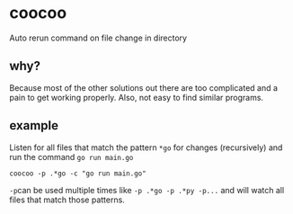# coocoo
Auto rerun command on file change in directory

## why?

Because most of the other solutions out there are too complicated and a pain to get working properly.  Also, not easy to find similar programs.

## example

Listen for all files that match the pattern `*go` for changes (recursively) and run the command `go run main.go`

`coocoo -p .*go -c "go run main.go"`

`-p`can be used multiple times like `-p .*go -p .*py -p...` and will watch all files that match those patterns.
